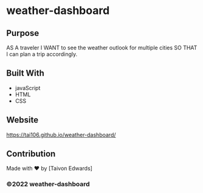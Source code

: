 # weather-dashboard

## Purpose
AS A traveler
I WANT to see the weather outlook for multiple cities
SO THAT I can plan a trip accordingly.

## Built With
* javaScript
* HTML
* CSS

## Website
https://tai106.github.io/weather-dashboard/

## Contribution
Made with ❤️ by [Taivon Edwards]

### ©️2022 weather-dashboard

